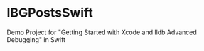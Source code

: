 # IBGPostsSwift

Demo Project for "Getting Started with Xcode and lldb Advanced Debugging" in Swift

